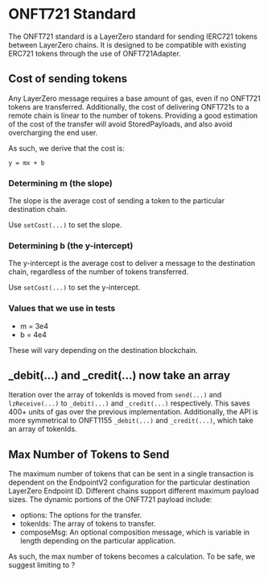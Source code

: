 # ONFT721 Standard

The ONFT721 standard is a LayerZero standard for sending IERC721 tokens between LayerZero chains. It is designed to be
compatible with existing ERC721 tokens through the use of ONFT721Adapter.

## Cost of sending tokens

Any LayerZero message requires a base amount of gas, even if no ONFT721 tokens are transferred. Additionally, the cost
of delivering ONFT721s to a remote chain is linear to the number of tokens. Providing a good estimation of the cost of
the transfer will avoid StoredPayloads, and also avoid overcharging the end user.

As such, we derive that the cost is:

```text
y = mx + b
```

### Determining m (the slope)

The slope is the average cost of sending a token to the particular destination chain.

Use `setCost(...)` to set the slope.

### Determining b (the y-intercept)

The y-intercept is the average cost to deliver a message to the destination chain, regardless of the number of tokens
transferred.

Use `setCost(...)` to set the y-intercept.

### Values that we use in tests

- m = 3e4
- b = 4e4

These will vary depending on the destination blockchain.

## \_debit(...) and \_credit(...) now take an array

Iteration over the array of tokenIds is moved from `send(...)` and `lzReceive(...)` to `_debit(...)` and `_credit(...)`
respectively. This saves 400+ units of gas over the previous implementation. Additionally, the API is more symmetrical
to ONFT1155 `_debit(...)` and `_credit(...)`, which take an array of tokenIds.

## Max Number of Tokens to Send

The maximum number of tokens that can be sent in a single transaction is dependent on the EndpointV2 configuration for
the particular destination LayerZero Endpoint ID. Different chains support different maximum payload sizes. The
dynamic portions of the ONFT721 payload include:

- options: The options for the transfer.
- tokenIds: The array of tokens to transfer.
- composeMsg: An optional composition message, which is variable in length depending on the particular application.

As such, the max number of tokens becomes a calculation. To be safe, we suggest limiting to ?

